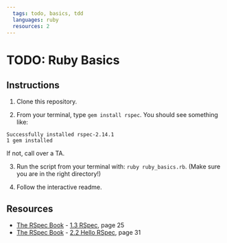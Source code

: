 ```yaml
---
  tags: todo, basics, tdd
  languages: ruby
  resources: 2
---
```


# TODO: Ruby Basics

## Instructions

1. Clone this repository.

2. From your terminal, type `gem install rspec`. You should see something like:

```
Successfully installed rspec-2.14.1
1 gem installed
```

If not, call over a TA.

3. Run the script from your terminal with: `ruby ruby_basics.rb`. (Make sure you are in the right directory!)

4. Follow the interactive readme.

## Resources
* [The RSpec Book](http://books.flatironschool.com/books/20?page=25) - [1.3 RSpec](http://books.flatironschool.com/books/20?page=25), page 25
* [The RSpec Book](http://books.flatironschool.com/books/20?page=31) - [2.2 Hello RSpec](http://books.flatironschool.com/books/20?page=31), page 31
